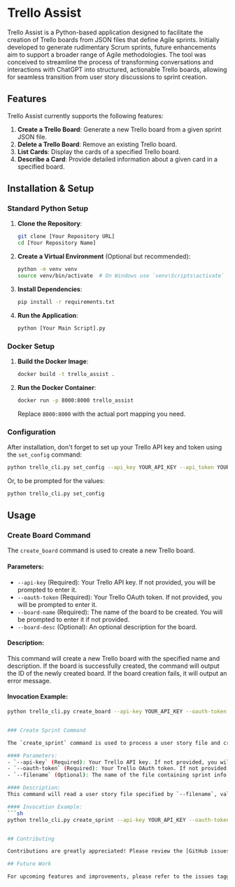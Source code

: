 # Trello Assist

Trello Assist is a Python-based application designed to facilitate the creation of Trello boards from JSON files that define Agile sprints. Initially developed to generate rudimentary Scrum sprints, future enhancements aim to support a broader range of Agile methodologies. The tool was conceived to streamline the process of transforming conversations and interactions with ChatGPT into structured, actionable Trello boards, allowing for seamless transition from user story discussions to sprint creation.

## Features

Trello Assist currently supports the following features:

1. **Create a Trello Board**: Generate a new Trello board from a given sprint JSON file.
2. **Delete a Trello Board**: Remove an existing Trello board.
3. **List Cards**: Display the cards of a specified Trello board.
4. **Describe a Card**: Provide detailed information about a given card in a specified board.

## Installation & Setup

### Standard Python Setup

1. **Clone the Repository**:
   ```sh
   git clone [Your Repository URL]
   cd [Your Repository Name]
   ```

2. **Create a Virtual Environment** (Optional but recommended):
   ```sh
   python -m venv venv
   source venv/bin/activate  # On Windows use `venv\Scripts\activate`
   ```

3. **Install Dependencies**:
   ```sh
   pip install -r requirements.txt
   ```

4. **Run the Application**:
   ```sh
   python [Your Main Script].py
   ```

### Docker Setup

1. **Build the Docker Image**:
   ```sh
   docker build -t trello_assist .
   ```

2. **Run the Docker Container**:
   ```sh
   docker run -p 8000:8000 trello_assist
   ```

   Replace `8000:8000` with the actual port mapping you need.

### Configuration

After installation, don't forget to set up your Trello API key and token using the `set_config` command:

```sh
python trello_cli.py set_config --api_key YOUR_API_KEY --api_token YOUR_API_TOKEN
```

Or, to be prompted for the values:

```sh
python trello_cli.py set_config
```

## Usage

### Create Board Command

The `create_board` command is used to create a new Trello board. 

#### Parameters:
- `--api-key` (Required): Your Trello API key. If not provided, you will be prompted to enter it.
- `--oauth-token` (Required): Your Trello OAuth token. If not provided, you will be prompted to enter it.
- `--board-name` (Required): The name of the board to be created. You will be prompted to enter it if not provided.
- `--board-desc` (Optional): An optional description for the board.

#### Description:
This command will create a new Trello board with the specified name and description. If the board is successfully created, the command will output the ID of the newly created board. If the board creation fails, it will output an error message.

#### Invocation Example:
```sh
python trello_cli.py create_board --api-key YOUR_API_KEY --oauth-token YOUR_OAUTH_TOKEN --board-name "New Board" --board-desc "Description of the new board"


### Create Sprint Command

The `create_sprint` command is used to process a user story file and create a corresponding Trello board.

#### Parameters:
- `--api-key` (Required): Your Trello API key. If not provided, you will be prompted to enter it.
- `--oauth-token` (Required): Your Trello OAuth token. If not provided, you will be prompted to enter it.
- `--filename` (Optional): The name of the file containing sprint info. Defaults to `sample_sprint.json` if not provided.

#### Description:
This command will read a user story file specified by `--filename`, validate it against a predefined schema, and create a corresponding Trello board. If the board is successfully created, the command will output the result. If the board creation fails, it will output an error message. If the file processing fails, it will print a failure message.

#### Invocation Example:
```sh
python trello_cli.py create_sprint --api-key YOUR_API_KEY --oauth-token YOUR_OAUTH_TOKEN --filename "your_sprint_file.json"


## Contributing

Contributions are greatly appreciated! Please review the [GitHub issues](https://github.com/mbeauv/trello_assist/issues) section of our repository to find something that interests you. Look for issues tagged with `enhancements` for areas where we plan future work.

## Future Work

For upcoming features and improvements, please refer to the issues tagged with `enhancements` in the [GitHub issues](https://github.com/mbeauv/trello_assist/issues) section of our repository.
```


